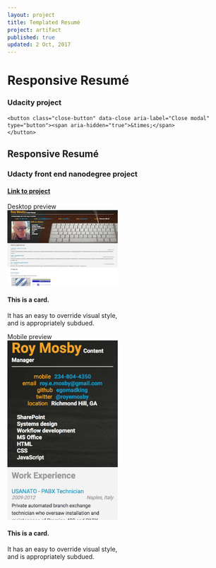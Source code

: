 ```yaml
---
layout: project
title: Templated Resumé
project: artifact
published: true
updated: 2 Oct, 2017
---
```


<div class="large reveal reflection" id="responsiveResume" data-reveal>
    <h1>Responsive Resumé</h1>
    <h3>Udacity project</h3>

    <button class="close-button" data-close aria-label="Close modal" type="button"><span aria-hidden="true">&times;</span>
    </button>
</div>

## Responsive Resumé

### Udacty front end nanodegree project

#### [Link to project](http://roymosby.me/frontend-nanodegree-resume/index.html)

<div class="grid-x"> 
    <div class="cell medium-6">
        <div class="card" style="width: 250px;">
        <div class="card-divider">
            Desktop preview
        </div>
        <img src="/images/TemplResume.jpeg">
        <div class="card-section">
            <h4>This is a card.</h4>
            <p>It has an easy to override visual style, and is appropriately subdued.</p>
        </div>
        </div>
    </div>
    <div class="cell medium-6">
        <div class="card" style="width: 250px;">
        <div class="card-divider">
            Mobile preview
        </div>
        <img src="/images/TemplResumeMob.jpeg">
        <div class="card-section">
            <h4>This is a card.</h4>
            <p>It has an easy to override visual style, and is appropriately subdued.</p>
        </div>
</div>